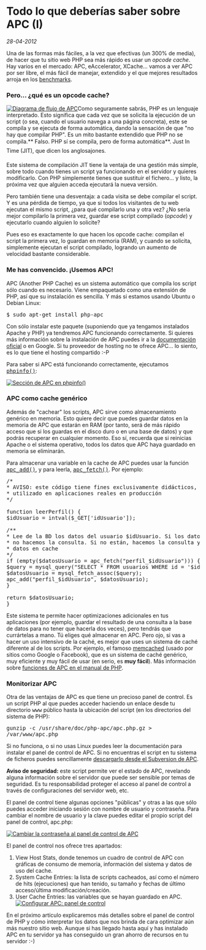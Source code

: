 Todo lo que deberías saber sobre APC (I)
========================================

_28-04-2012_

Una de las formas más fáciles, a la vez que efectivas (un 300% de media), de hacer que tu sitio web PHP sea más rápido es usar un _opcode cache_. Hay varios en el mercado: APC, eAccelerator, XCache... vamos a ver APC por ser libre, el más fácil de manejar, extendido y el que mejores resultados arroja en los [benchmarks](http://2bits.com/articles/benchmarking-drupal-with-php-op-code-caches-apc-eaccelerator-and-xcache-compared.html "Una comparativa de varios opcode cache ejecutando Drupal").

### Pero... ¿qué es un opcode cache?

[![Diagrama de flujo de APC](http://israelviana.es/wp-content/uploads/2012/04/apc_flowchart.gif "Diagrama de flujo de APC")](http://israelviana.es/wp-content/uploads/2012/04/apc_flowchart.gif)Como seguramente sabrás, PHP es un lenguaje interpretado. Esto significa que cada vez que se solicita la ejecución de un script (o sea, cuando el usuario navega a una página concreta), este se compila y se ejecuta de forma automática, dando la sensación de que "no hay que compilar PHP". Es un mito bastante extendido que PHP no se compila.** Falso. PHP sí se compila, pero de forma automática**. Just In Time (JIT), que dicen los anglosajones.

Este sistema de compilación JIT tiene la ventaja de una gestión más simple, sobre todo cuando tienes un script ya funcionando en el servidor y quieres modificarlo. Con PHP simplemente tienes que sustituir el fichero... y listo, la próxima vez que alguien acceda ejecutará la nueva versión.

Pero también tiene una desventaja: a cada visita se debe compilar el script. Y es una pérdida de tiempo, ya que si todos los visitantes de tu web ejecutan el mismo script, ¿para qué compilarlo una y otra vez? ¿No sería mejor compilarlo la primera vez, guardar ese script compilado (_opcode_) y ejecutarlo cuando alguien lo solicite?

Pues eso es exactamente lo que hacen los opcode cache: compilan el script la primera vez, lo guardan en memoria (RAM), y cuando se solicita, simplemente ejecutan el script compilado, logrando un aumento de velocidad bastante considerable.

### Me has convencido. ¡Usemos APC!

APC (Another PHP Cache) es un sistema automático que compila los script sólo cuando es necesario. Viene empaquetado como una extensión de PHP, así que su instalación es sencilla. Y más si estamos usando Ubuntu o Debian Linux:
<pre>$ sudo apt-get install php-apc</pre>
Con sólo instalar este paquete (suponiendo que ya tengamos instalados Apache y PHP) ya tendremos APC funcionando correctamente. Si quieres más información sobre la instalación de APC puedes ir a la [documentación oficial](http://php.net/manual/es/book.apc.php) o en Google. Si tu proveedor de hosting no te ofrece APC... lo siento, es lo que tiene el hosting compartido :-P

Para saber si APC está funcionando correctamente, ejecutamos [<kbd>phpinfo()</kbd>](http://php.net/manual/es/function.phpinfo.php):

[![](http://israelviana.es/wp-content/uploads/2013/01/apc.png "Sección de APC en phpinfo()")](http://israelviana.es/wp-content/uploads/2013/01/apc.png)

### APC como cache genérico

Además de "cachear" los scripts, APC sirve como almacenamiento genérico en memoria. Esto quiere decir que puedes guardar datos en la memoria de APC que estarán en RAM (por tanto, será de más rápido acceso que si los guardas en el disco duro o en una base de datos) y que podrás recuperar en cualquier momento. Eso sí, recuerda que si reinicias Apache o el sistema operativo, todos los datos que APC haya guardado en memoria se eliminarán.

Para almacenar una variable en la cache de APC puedes usar la función [<kbd>apc_add()</kbd>](http://es2.php.net/manual/en/function.apc-add.php), y para leerla, [<kbd>apc_fetch()</kbd>](http://es2.php.net/manual/en/function.apc-fetch.php). Por ejemplo:
<pre lang="php">/*
* AVISO: este código tiene fines exclusivamente didácticos, y no debe ser
* utilizado en aplicaciones reales en producción
*/

function leerPerfil() {
$idUsuario = intval($_GET['idUsuario']);

/**
* Lee de la BD los datos del usuario $idUsuario. Si los datos están en cache,
* no hacemos la consulta. Si no están, hacemos la consulta y guardamos los
* datos en cache
*/
if (empty($datosUsuario = apc_fetch("perfil_$idUsuario"))) {
$query = mysql_query("SELECT * FROM usuarios WHERE id = '$idUsuario'");
$datosUsuario = mysql_fetch_assoc($query);
apc_add("perfil_$idUsuario", $datosUsuario);
}

return $datosUsuario;
}</pre>
Este sistema te permite hacer optimizaciones adicionales en tus aplicaciones (por ejemplo, guardar el resultado de una consulta a la base de datos para no tener que hacerla dos veces), pero tendrás que currártelas a mano. Tú eliges qué almacenar en APC. Pero ojo, si vas a hacer un uso intensivo de la caché, es mejor que uses un sistema de caché diferente al de los scripts. Por ejemplo, el famoso [memcached](http://memcached.org/) (usado por sitios como Google o Facebook), que es un sistema de caché genérico, muy eficiente y muy fácil de usar (en serio, es **muy fácil**). Más información sobre [funciones de APC en el manual de PHP](http://es2.php.net/apc).

### Monitorizar APC

Otra de las ventajas de APC es que tiene un precioso panel de control. Es un script PHP al que puedes acceder haciendo un enlace desde tu directorio <kbd>www</kbd> público hasta la ubicación del script (en los directorios del sistema de PHP):

<kbd>gunzip -c /usr/share/doc/php-apc/apc.php.gz &gt; /var/www/apc.php</kbd>

Si no funciona, o si no usas Linux puedes leer la documentación para instalar el panel de control de APC. Si no encuentras el script en tu sistema de ficheros puedes sencillamente [descargarlo desde el Subversion de APC](http://svn.php.net/viewvc/pecl/apc/trunk/apc.php?view=markup).

**Aviso de seguridad:** este script permite ver el estado de APC, revelando alguna información sobre el servidor que puede ser sensible por temas de seguridad. Es tu responsabilidad proteger el acceso al panel de control a través de configuraciones del servidor web, etc.

El panel de control tiene algunas opciones "públicas" y otras a las que sólo puedes acceder iniciando sesión con nombre de usuario y contraseña. Para cambiar el nombre de usuario y la clave puedes editar el propio script del panel de control, apc.php:

[![Cambiar la contraseña al panel de control de APC](http://israelviana.es/wp-content/uploads/2013/01/clave-apc.png "Cambiar la contraseña al panel de control de APC")](http://israelviana.es/wp-content/uploads/2013/01/clave-apc.png)

El panel de control nos ofrece tres apartados:

1.  View Host Stats, donde tenemos un cuadro de control de APC con gráficas de consumo de memoria, información del sistema y datos de uso del cache.
2.  System Cache Entries: la lista de scripts cacheados, así como el número de hits (ejecuciones) que han tenido, su tamaño y fechas de último acceso/última modificación/creación.
3.  User Cache Entries: las variables que se hayan guardado en APC.
[![Configurar APC: panel de control](http://israelviana.es/wp-content/uploads/2012/04/apc-cp-598_.jpg "Configurar APC: panel de control")](http://israelviana.es/wp-content/uploads/2012/04/apc-cp-598_.jpg)

En el próximo artículo explicaremos más detalles sobre el panel de control de PHP y cómo interpretar los datos que nos brinda de cara optimizar aún más nuestro sitio web. Aunque si has llegado hasta aquí y has instalado APC en tu servidor ya has conseguido un gran ahorro de recursos en tu servidor :-)